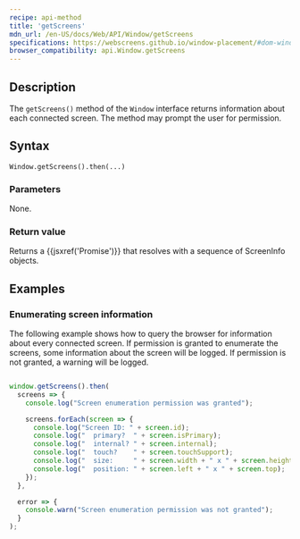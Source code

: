 ```yaml
---
recipe: api-method
title: 'getScreens'
mdn_url: /en-US/docs/Web/API/Window/getScreens
specifications: https://webscreens.github.io/window-placement/#dom-window-getscreens
browser_compatibility: api.Window.getScreens
---
```


## Description

The `getScreens()` method of the `Window` interface returns information about each connected screen. The method may prompt the user for permission.

## Syntax

`Window.getScreens().then(...)`

### Parameters

None.

### Return value

Returns a {{jsxref('Promise')}} that resolves with a sequence of ScreenInfo objects.

## Examples

### Enumerating screen information

The following example shows how to query the browser for information about
every connected screen. If permission is granted to enumerate the screens,
some information about the screen will be logged. If permission is not
granted, a warning will be logged.


```js

window.getScreens().then(
  screens => {
    console.log("Screen enumeration permission was granted");

    screens.forEach(screen => {
      console.log("Screen ID: " + screen.id);
      console.log("  primary?  " + screen.isPrimary);
      console.log("  internal? " + screen.internal);
      console.log("  touch?    " + screen.touchSupport);
      console.log("  size:     " + screen.width + " x " + screen.height);
      console.log("  position: " + screen.left + " x " + screen.top);
    });
  },

  error => {
    console.warn("Screen enumeration permission was not granted");
  }
);
```

